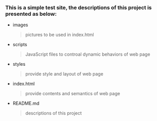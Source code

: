 ### This is a simple test site, the descriptions of this project is presented as below:

- images
  > pictures to be used in index.html
- scripts
  > JavaScript files to controal dynamic behaviors of web page
- styles
  > provide style and layout of web page
- index.html
  > provide contents and semantics of web page
- README.md
  > descriptions of this project

